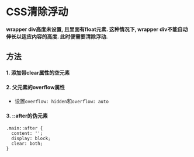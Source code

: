 # CSS清除浮动

**wrapper div高度未设置, 且里面有float元素. 这种情况下, wrapper div不能自动伸长以适应内容的高度. 此时便需要清除浮动.**



## 方法

#### 1. 添加带clear属性的空元素

#### 2. 父元素的overflow属性

- 设置`overflow: hidden`和`overflow: auto`

#### 3. ::after的伪元素

```
.main::after {
  content: '';
  display: block;
  clear: both;     
}
```

